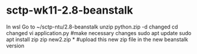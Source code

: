 # sctp-wk11-2.8-beanstalk
In wsl
Go to ~/sctp-ntu/2.8-beanstalk 
unzip python.zip -d changed
cd changed
vi application.py     #make necessary changes
sudo apt update
sudo apt install zip
zip new2.zip *        #upload this new zip file in the new beanstalk version

